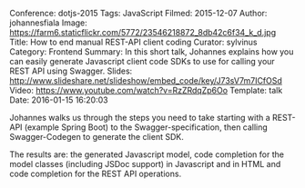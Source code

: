 Conference: dotjs-2015
Tags: JavaScript
Filmed: 2015-12-07
Author: johannesfiala
Image: https://farm6.staticflickr.com/5772/23546218872_8db42c6f34_k_d.jpg
Title: How to end manual REST-API client coding
Curator: sylvinus
Category: Frontend
Summary: In this short talk, Johannes explains how you can easily generate Javascript client code SDKs to use for calling your REST API using Swagger.
Slides: http://www.slideshare.net/slideshow/embed_code/key/J73sV7m7ICfOSd
Video: https://www.youtube.com/watch?v=RzZRdqZp6Oo
Template: talk
Date: 2016-01-15 16:20:03

Johannes walks us through the steps you need to take starting with a REST-API (example Spring Boot) to the Swagger-specification, then calling Swagger-Codegen to generate the client SDK.

The results are: the generated Javascript model, code completion for the model classes (including JSDoc support) in Javascript and in HTML and code completion for the REST API operations.

